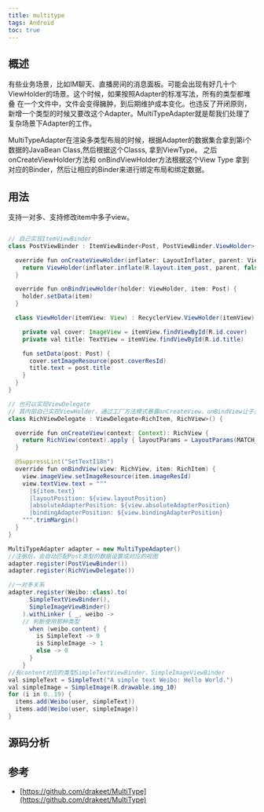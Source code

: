 ```yaml
---
title: multitype
tags: Android
toc: true
---
```



## 概述

有些业务场景，比如IM聊天、直播房间的消息面板。可能会出现有好几十个ViewHolder的场景。这个时候，如果按照Adapter的标准写法，所有的类型都堆叠
在一个文件中，文件会变得臃肿，到后期维护成本变化。也违反了开闭原则，新增一个类型的时候又要改这个Adapter。MultiTypeAdapter就是帮我们处理了
复杂场景下Adapter的工作。


MultiTypeAdapter在渲染多类型布局的时候，根据Adapter的数据集合拿到第i个数据的JavaBean Class,然后根据这个Classs, 拿到ViewType。
之后onCreateViewHolder方法和 onBindViewHolder方法根据这个View Type 拿到对应的Binder，然后让相应的Binder来进行绑定布局和绑定数据。


## 用法

支持一对多、支持修改item中多子view。

```java

// 自己实现ItemViewBinder
class PostViewBinder : ItemViewBinder<Post, PostViewBinder.ViewHolder>() {

  override fun onCreateViewHolder(inflater: LayoutInflater, parent: ViewGroup): ViewHolder {
    return ViewHolder(inflater.inflate(R.layout.item_post, parent, false))
  }

  override fun onBindViewHolder(holder: ViewHolder, item: Post) {
    holder.setData(item)
  }

  class ViewHolder(itemView: View) : RecyclerView.ViewHolder(itemView) {

    private val cover: ImageView = itemView.findViewById(R.id.cover)
    private val title: TextView = itemView.findViewById(R.id.title)

    fun setData(post: Post) {
      cover.setImageResource(post.coverResId)
      title.text = post.title
    }
  }
}

// 也可以实现ViewDelegate
// 其内部自己实现ViewHolder，通过工厂方法模式暴露onCreateView、onBindView让子类实现
class RichViewDelegate : ViewDelegate<RichItem, RichView>() {

  override fun onCreateView(context: Context): RichView {
    return RichView(context).apply { layoutParams = LayoutParams(MATCH_PARENT, WRAP_CONTENT) }
  }

  @SuppressLint("SetTextI18n")
  override fun onBindView(view: RichView, item: RichItem) {
    view.imageView.setImageResource(item.imageResId)
    view.textView.text = """
      |${item.text}
      |layoutPosition: ${view.layoutPosition} 
      |absoluteAdapterPosition: ${view.absoluteAdapterPosition} 
      |bindingAdapterPosition: ${view.bindingAdapterPosition} 
    """.trimMargin()
  }
}

MultiTypeAdapter adapter = new MultiTypeAdapter()
//注册后，会自动匹配Post类型的数据设置成对应的视图
adapter.register(PostViewBinder())
adapter.register(RichViewDelegate())

//一对多关系
adapter.register(Weibo::class).to(
      SimpleTextViewBinder(),
      SimpleImageViewBinder()
    ).withLinker { _, weibo ->
    // 判断使用那种类型
      when (weibo.content) {
        is SimpleText -> 0
        is SimpleImage -> 1
        else -> 0
      }
    }
//有content对应的类型SimpleTextViewBinder、SimpleImageViewBinder
val simpleText = SimpleText("A simple text Weibo: Hello World.")
val simpleImage = SimpleImage(R.drawable.img_10)
for (i in 0..19) {
  items.add(Weibo(user, simpleText))
  items.add(Weibo(user, simpleImage))
}

```

## 源码分析



## 参考

- [https://github.com/drakeet/MultiType](https://github.com/drakeet/MultiType)
